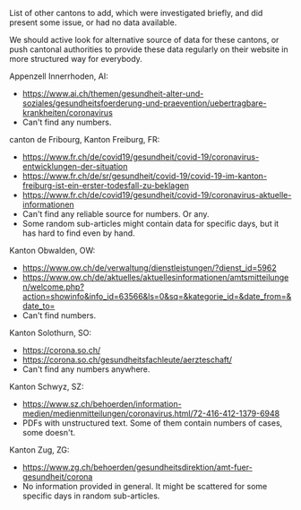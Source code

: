List of other cantons to add, which were investigated briefly, and did
present some issue, or had no data available.

We should active look for alternative source of data for these cantons,
or push cantonal authorities to provide these data regularly on their
website in more structured way for everybody.

Appenzell Innerrhoden, AI:
 * https://www.ai.ch/themen/gesundheit-alter-und-soziales/gesundheitsfoerderung-und-praevention/uebertragbare-krankheiten/coronavirus
 * Can't find any numbers.

canton de Fribourg, Kanton Freiburg, FR:
 * https://www.fr.ch/de/covid19/gesundheit/covid-19/coronavirus-entwicklungen-der-situation
 * https://www.fr.ch/de/sr/gesundheit/covid-19/covid-19-im-kanton-freiburg-ist-ein-erster-todesfall-zu-beklagen
 * https://www.fr.ch/de/covid19/gesundheit/covid-19/coronavirus-aktuelle-informationen
 * Can't find any reliable source for numbers. Or any.
 * Some random sub-articles might contain data for specific days, but it has hard to find even by hand.

Kanton Obwalden, OW:
 * https://www.ow.ch/de/verwaltung/dienstleistungen/?dienst_id=5962
 * https://www.ow.ch/de/aktuelles/aktuellesinformationen/amtsmitteilungen/welcome.php?action=showinfo&info_id=63566&ls=0&sq=&kategorie_id=&date_from=&date_to=
 * Can't find numbers.

Kanton Solothurn, SO:
 * https://corona.so.ch/
 * https://corona.so.ch/gesundheitsfachleute/aerzteschaft/
 * Can't find any numbers anywhere.

Kanton Schwyz, SZ:
 * https://www.sz.ch/behoerden/information-medien/medienmitteilungen/coronavirus.html/72-416-412-1379-6948
 * PDFs with unstructured text. Some of them contain numbers of cases, some doesn't.

Kanton Zug, ZG:
 * https://www.zg.ch/behoerden/gesundheitsdirektion/amt-fuer-gesundheit/corona
 * No information provided in general. It might be scattered for some specific days in random sub-articles.

